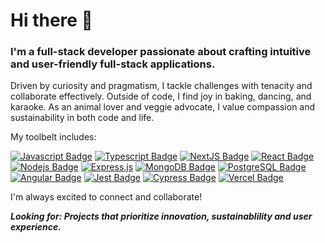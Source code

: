 # Hi there 👋

### I'm a full-stack developer passionate about crafting intuitive and user-friendly full-stack applications.

Driven by curiosity and pragmatism, I tackle challenges with tenacity and collaborate effectively. Outside of code, I find joy in baking, dancing, and karaoke. As an animal lover and veggie advocate, I value compassion and sustainability in both code and life.

My toolbelt includes:

[![Javascript Badge](https://img.shields.io/badge/-Javascript-F0DB4F?style=for-the-badge&labelColor=black&logo=javascript&logoColor=F0DB4F)](#) [![Typescript Badge](https://img.shields.io/badge/-Typescript-007acc?style=for-the-badge&labelColor=black&logo=typescript&logoColor=007acc)](#) [![NextJS Badge](https://img.shields.io/badge/NextJS-000000?style=for-the-badge&labelColor=black&logo=nextdotjs&logoColor=white)](#) [![React Badge](https://img.shields.io/badge/-React-61DBFB?style=for-the-badge&labelColor=black&logo=react&logoColor=white)](#) [![Nodejs Badge](https://img.shields.io/badge/-Nodejs-3C873A?style=for-the-badge&labelColor=black&logo=node.js&logoColor=3C873A)](#) [![Express.js](https://img.shields.io/badge/express.js-%23404d59.svg?style=for-the-badge&labelColor=black&logo=express&logoColor=%2361DAFB)](#) [![MongoDB Badge](https://img.shields.io/badge/MongoDB-4EA94B?style=for-the-badge&logo=mongodb&logoColor=white&labelColor=black)](#) [![PostgreSQL Badge](https://img.shields.io/badge/PostgreSQL-316192?style=for-the-badge&labelColor=black&logo=postgresql&logoColor=white)](#) [![Angular Badge](https://img.shields.io/badge/Angular-DD0031?style=for-the-badge&labelColor=black&logo=angular&logoColor=white)](#) [![Jest Badge](https://img.shields.io/badge/jest-FF9900?style=for-the-badge&logo=jest&logoColor=white&labelColor=black)](#) [![Cypress Badge](https://img.shields.io/badge/cypress-F0FCF8?style=for-the-badge&logo=cypress&logoColor=white&labelColor=black)](#) [![Vercel Badge](https://img.shields.io/badge/Vercel-000000?style=for-the-badge&logo=vercel&logoColor=white&labelColor=black)](#)

I'm always excited to connect and collaborate!

***Looking for: Projects that prioritize innovation, sustainablility and user experience.***


<!--
**diankita/diankita** is a ✨ _special_ ✨ repository because its `README.md` (this file) appears on your GitHub profile.

Here are some ideas to get you started:

- 🔭 I’m currently working on ...
- 🌱 I’m currently learning ...
- 👯 I’m looking to collaborate on ...
- 🤔 I’m looking for help with ...
- 💬 Ask me about ...
- 📫 How to reach me: ...
- 😄 Pronouns: ...
- ⚡ Fun fact: ...
-->
